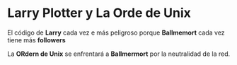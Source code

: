# Larry Plotter y La Orde de Unix

El código de **Larry** cada vez e más peligroso porque **Ballmemort** cada vez tiene más **followers**

La **ORdern de Unix** se enfrentará a **Ballmermort** por la neutralidad de la red.
